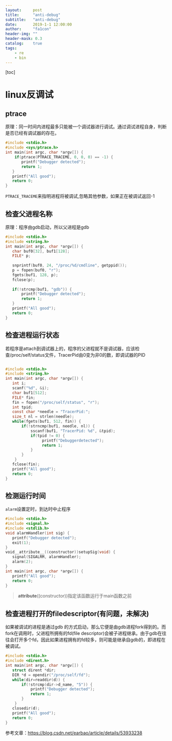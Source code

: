 ```yaml
---
layout:     post
title:      "anti-debug"
subtitle:   "anti-debug"
date:       2019-1-1 12:00:00
author:     "fa1con"
header-img: ""
header-mask: 0.3
catalog:    true
tags:
    - re
    - bin
---
```


[toc]
# linux反调试
## ptrace
原理：同一时间内进程最多只能被一个调试器进行调试。通过调试进程自身，判断是否已经有调试器的存在。

```c
#include <stdio.h>
#include <sys/ptrace.h>
int main(int argc, char *argv[]) {
    if(ptrace(PTRACE_TRACEME, 0, 0, 0) == -1) {
       printf("Debugger detected");
       return 1;
   }  
   printf("All good");
   return 0;
}
```
`PTRACE_TRACEME`来指明进程将被调试,忽略其他参数，如果正在被调试返回-1
## 检查父进程名称
原理：程序由gdb启动，所以父进程是gdb
```c
#include <stdio.h>
#include <string.h>
int main(int argc, char *argv[]) {
   char buf0[32], buf1[128];
   FILE* p;
 
   snprintf(buf0, 24, "/proc/%d/cmdline", getppid());
   p = fopen(buf0, "r");
   fgets(buf1, 128, p);
   fclose(p);
 
   if(!strcmp(buf1, "gdb")) {
       printf("Debugger detected");
       return 1;
   }  
   printf("All good");
   return 0;
}
```
## 检查进程运行状态
若程序是attach到调试器上的，程序的父进程就不是调试器，应该检查/proc/self/status文件，TracerPid由0变为非0的数，即调试器的PID
```c

#include <stdio.h>
#include <string.h>
int main(int argc, char *argv[]) {
   int i;
   scanf("%d", &i);
   char buf1[512];
   FILE* fin;
   fin = fopen("/proc/self/status", "r");
   int tpid;
   const char *needle = "TracerPid:";
   size_t nl = strlen(needle);
   while(fgets(buf1, 512, fin)) {
       if(!strncmp(buf1, needle, nl)) {
           sscanf(buf1, "TracerPid: %d", &tpid);
           if(tpid != 0) {
                printf("Debuggerdetected");
                return 1;
           }
       }
    }
   fclose(fin);
   printf("All good");
   return 0;
}
```
## 检测运行时间
`alarm`设置定时，到达时中止程序
```c
#include <stdio.h>
#include <signal.h>
#include <stdlib.h>
void alarmHandler(int sig) {
   printf("Debugger detected");
   exit(1);
}
void__attribute__((constructor))setupSig(void) {
   signal(SIGALRM, alarmHandler);
   alarm(2);
}
int main(int argc, char *argv[]) {
   printf("All good");
   return 0;
}
```
>__attribute__((constructor))指定该函数运行于main函数之前  
## 检查进程打开的filedescriptor(有问题，未解决)
如果被调试的进程是通过gdb <TARGET>的方式启动，那么它便是由gdb进程fork得到的。而fork在调用时，父进程所拥有的fd(file descriptor)会被子进程继承。由于gdb在往往会打开多个fd，因此如果进程拥有的fd较多，则可能是继承自gdb的，即进程在被调试。
```c
#include <stdio.h>
#include <dirent.h>
int main(int argc, char *argv[]) {
   struct dirent *dir;
   DIR *d = opendir("/proc/self/fd");
   while(dir=readdir(d)) {
       if(!strcmp(dir->d_name, "5")) {
           printf("Debugger detected");
           return 1;
       }
    }
   closedir(d);
   printf("All good");
   return 0;
}
```
参考文章：https://blog.csdn.net/earbao/article/details/53933238